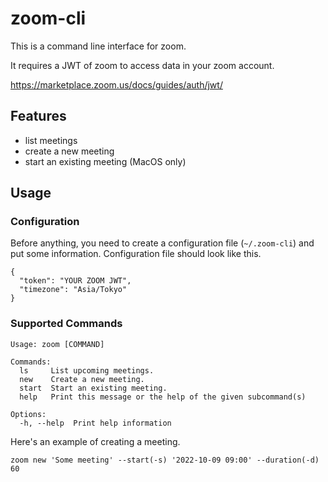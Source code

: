 # zoom-cli

This is a command line interface for zoom.

It requires a JWT of zoom to access data in your zoom account.

https://marketplace.zoom.us/docs/guides/auth/jwt/

## Features

- list meetings
- create a new meeting
- start an existing meeting (MacOS only)

## Usage

### Configuration

Before anything, you need to create a configuration file (`~/.zoom-cli`) and put some information. Configuration file should look like this.

```
{
  "token": "YOUR ZOOM JWT",
  "timezone": "Asia/Tokyo"
}
```

### Supported Commands

```
Usage: zoom [COMMAND]

Commands:
  ls     List upcoming meetings.
  new    Create a new meeting.
  start  Start an existing meeting.
  help   Print this message or the help of the given subcommand(s)

Options:
  -h, --help  Print help information
```

Here's an example of creating a meeting.
```
zoom new 'Some meeting' --start(-s) '2022-10-09 09:00' --duration(-d) 60
```
